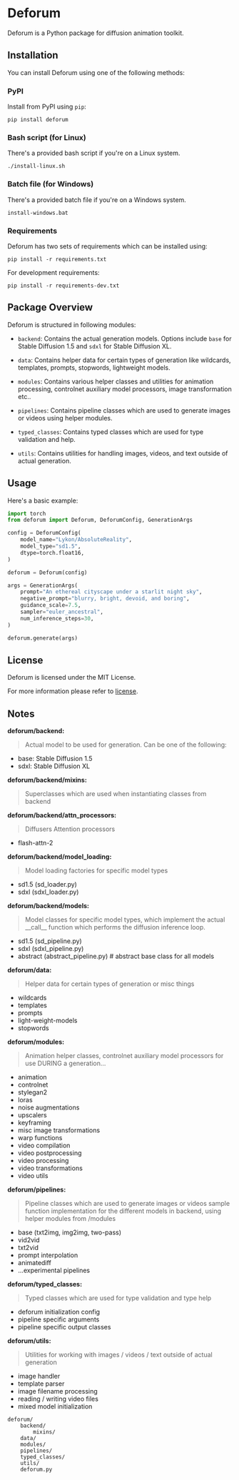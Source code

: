 # Deforum

Deforum is a Python package for diffusion animation toolkit.

## Installation

You can install Deforum using one of the following methods:

### PyPI

Install from PyPI using `pip`:

```
pip install deforum
```

### Bash script (for Linux)

There's a provided bash script if you're on a Linux system.

```
./install-linux.sh
```

### Batch file (for Windows)

There's a provided batch file if you're on a Windows system.

```
install-windows.bat
```

### Requirements

Deforum has two sets of requirements which can be installed using:

```
pip install -r requirements.txt
```

For development requirements:

```
pip install -r requirements-dev.txt
```
## Package Overview

Deforum is structured in following modules:

* `backend`: Contains the actual generation models. Options include `base` for Stable Diffusion 1.5 and `sdxl` for Stable Diffusion XL.

* `data`: Contains helper data for certain types of generation like wildcards, templates, prompts, stopwords, lightweight models.

* `modules`: Contains various helper classes and utilities for animation processing, controlnet auxiliary model processors, image transformation etc..

* `pipelines`: Contains pipeline classes which are used to generate images or videos using helper modules.

* `typed_classes`: Contains typed classes which are used for type validation and help.

* `utils`: Contains utilities for handling images, videos, and text outside of actual generation.


## Usage

Here's a basic example:

```python
import torch
from deforum import Deforum, DeforumConfig, GenerationArgs

config = DeforumConfig(
    model_name="Lykon/AbsoluteReality",
    model_type="sd1.5",
    dtype=torch.float16,
)

deforum = Deforum(config)

args = GenerationArgs(
    prompt="An ethereal cityscape under a starlit night sky",
    negative_prompt="blurry, bright, devoid, and boring",
    guidance_scale=7.5,
    sampler="euler_ancestral",
    num_inference_steps=30,
)

deforum.generate(args)

```

## License

Deforum is licensed under the MIT License.

For more information please refer to [license](https://github.com/deforum-art/deforum/blob/main/LICENSE).

## Notes

**deforum/backend:**
> Actual model to be used for generation. Can be one of the following:
- base: Stable Diffusion 1.5
- sdxl: Stable Diffusion XL

**deforum/backend/mixins:**
> Superclasses which are used when instantiating classes from backend

**deforum/backend/attn_processors:**
> Diffusers Attention processors
- flash-attn-2

**deforum/backend/model_loading:**
> Model loading factories for specific model types
- sd1.5 (sd_loader.py)
- sdxl (sdxl_loader.py)

**deforum/backend/models:**
> Model classes for specific model types, which implement the actual \_\_call\_\_ function which performs the diffusion inference loop.
- sd1.5 (sd_pipeline.py)
- sdxl (sdxl_pipeline.py)
- abstract (abstract_pipeline.py) # abstract base class for all models

**deforum/data:**
> Helper data for certain types of generation or misc things
- wildcards
- templates
- prompts
- light-weight-models
- stopwords

**deforum/modules:**
> Animation helper classes, controlnet auxiliary model processors for use DURING a generation...
- animation
- controlnet
- stylegan2
- loras
- noise augmentations
- upscalers
- keyframing
- misc image transformations
- warp functions
- video compilation
- video postprocessing
- video processing
- video transformations
- video utils

**deforum/pipelines:**
> Pipeline classes which are used to generate images or videos sample function implementation for the different models in backend, using helper modules from /modules
- base (txt2img, img2img, two-pass)
- vid2vid
- txt2vid
- prompt interpolation
- animatediff
- ...experimental pipelines

**deforum/typed_classes:**
> Typed classes which are used for type validation and type help
- deforum initialization config
- pipeline specific arguments
- pipeline specific output classes

**deforum/utils:**
> Utilities for working with images / videos / text outside of actual generation
- image handler
- template parser
- image filename processing
- reading / writing video files
- mixed model initialization

```
deforum/
    backend/
        mixins/
    data/
    modules/
    pipelines/
    typed_classes/
    utils/
    deforum.py
```
